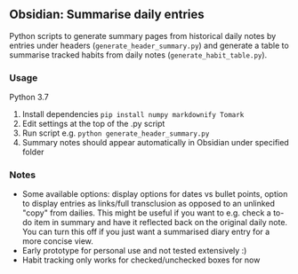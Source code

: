 ## Obsidian: Summarise daily entries

Python scripts to generate summary pages from historical daily notes by entries under headers (`generate_header_summary.py`) and generate a table to summarise tracked habits from daily notes (`generate_habit_table.py`).

### Usage

Python 3.7
1. Install dependencies `pip install numpy markdownify Tomark`
2. Edit settings at the top of the .py script
3. Run script e.g. `python generate_header_summary.py`
4. Summary notes should appear automatically in Obsidian under specified folder

### Notes

- Some available options: display options for dates vs bullet points, option to display entries as links/full transclusion as opposed to an unlinked "copy" from dailies. This might be useful if you want to e.g. check a to-do item in summary and have it reflected back on the original daily note. You can turn this off if you just want a summarised diary entry for a more concise view.
- Early prototype for personal use and not tested extensively :)
- Habit tracking only works for checked/unchecked boxes for now
